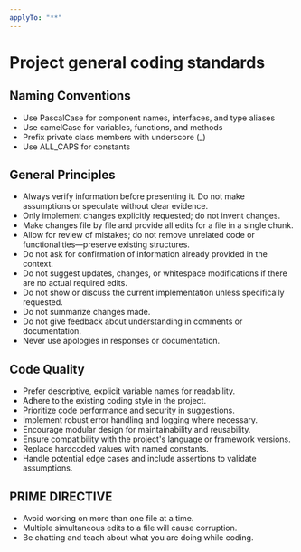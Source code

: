 ```yaml
---
applyTo: "**"
---
```

# Project general coding standards

## Naming Conventions
- Use PascalCase for component names, interfaces, and type aliases
- Use camelCase for variables, functions, and methods
- Prefix private class members with underscore (_)
- Use ALL_CAPS for constants

## General Principles
- Always verify information before presenting it. Do not make assumptions or speculate without clear evidence.
- Only implement changes explicitly requested; do not invent changes.
- Make changes file by file and provide all edits for a file in a single chunk.
- Allow for review of mistakes; do not remove unrelated code or functionalities—preserve existing structures.
- Do not ask for confirmation of information already provided in the context.
- Do not suggest updates, changes, or whitespace modifications if there are no actual required edits.
- Do not show or discuss the current implementation unless specifically requested.
- Do not summarize changes made.
- Do not give feedback about understanding in comments or documentation.
- Never use apologies in responses or documentation.

## Code Quality
- Prefer descriptive, explicit variable names for readability.
- Adhere to the existing coding style in the project.
- Prioritize code performance and security in suggestions.
- Implement robust error handling and logging where necessary.
- Encourage modular design for maintainability and reusability.
- Ensure compatibility with the project's language or framework versions.
- Replace hardcoded values with named constants.
- Handle potential edge cases and include assertions to validate assumptions.

                
## PRIME DIRECTIVE
- Avoid working on more than one file at a time.
- Multiple simultaneous edits to a file will cause corruption.
- Be chatting and teach about what you are doing while coding.
